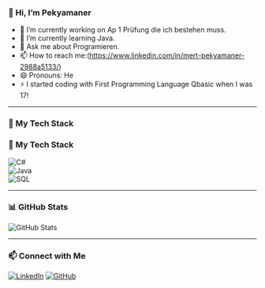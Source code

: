 ### 👋 Hi, I’m Pekyamaner
- 🔭 I’m currently working on Ap 1 Prüfung die ich bestehen muss.
- 🌱 I’m currently learning Java.
- 💬 Ask me about Programieren.
- 📫 How to reach me:(https://www.linkedin.com/in/mert-pekyamaner-2988a5133/)
- 😄 Pronouns: He
- ⚡  I started coding with First Programming Language Qbasic when I was 17!

---

### 🚀 My Tech Stack  
### 🚀 My Tech Stack  
![C#](https://img.shields.io/badge/C%23-239120?style=for-the-badge&logo=c-sharp&logoColor=white)  
![Java](https://img.shields.io/badge/Java-ED8B00?style=for-the-badge&logo=java&logoColor=white)   
![SQL](https://img.shields.io/badge/SQL-4479A1?style=for-the-badge&logo=postgresql&logoColor=white)  



---

### 📊 GitHub Stats  
![GitHub Stats](https://github-readme-stats.vercel.app/api?username=pekyamaner&show_icons=true&theme=radical)

---

### 📫 Connect with Me  
[![LinkedIn](https://img.shields.io/badge/LinkedIn-%230077B5.svg?style=for-the-badge&logo=linkedin&logoColor=white)](https://linkedin.com/in/mert-pekyamaner-2988a5133/)
[![GitHub](https://img.shields.io/badge/GitHub-100000?style=for-the-badge&logo=github&logoColor=white)](https://github.com/pekyamaner)
